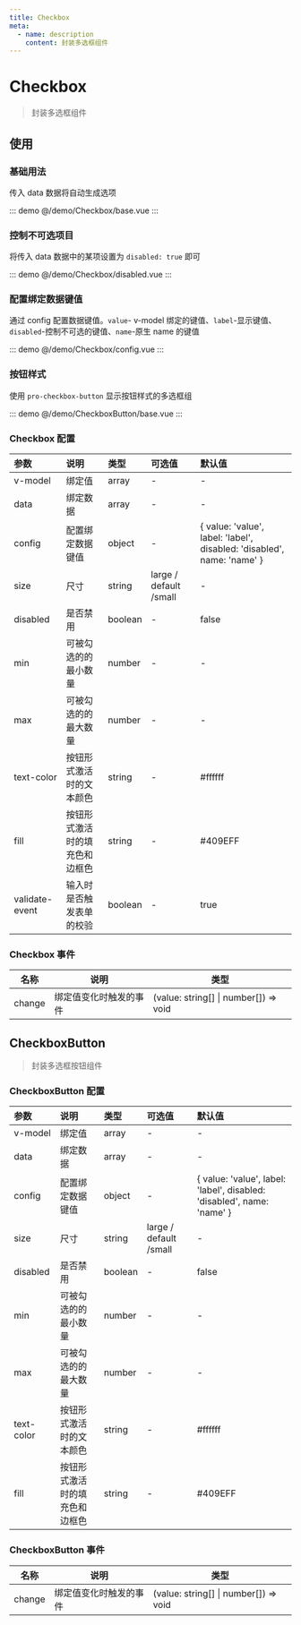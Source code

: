```yaml
---
title: Checkbox
meta:
  - name: description
    content: 封装多选框组件
---
```


# Checkbox

> 封装多选框组件

## 使用

### 基础用法

传入 data 数据将自动生成选项

::: demo
@/demo/Checkbox/base.vue
:::

### 控制不可选项目

将传入 data 数据中的某项设置为 `disabled: true` 即可

::: demo
@/demo/Checkbox/disabled.vue
:::

### 配置绑定数据键值

通过 config 配置数据键值。`value`- v-model 绑定的键值、`label`-显示键值、`disabled`-控制不可选的键值、`name`-原生 name 的键值

::: demo
@/demo/Checkbox/config.vue
:::

### 按钮样式

使用 `pro-checkbox-button` 显示按钮样式的多选框组

::: demo
@/demo/CheckboxButton/base.vue
:::

### Checkbox 配置

| 参数           | 说明                           | 类型    | 可选值                 | 默认值                                                                 |
| :------------- | :----------------------------- | :------ | :--------------------- | :--------------------------------------------------------------------- |
| v-model        | 绑定值                         | array   | -                      | -                                                                      |
| data           | 绑定数据                       | array   | -                      | -                                                                      |
| config         | 配置绑定数据键值               | object  | -                      | { value: 'value', label: 'label', disabled: 'disabled', name: 'name' } |
| size           | 尺寸                           | string  | large / default /small | -                                                                      |
| disabled       | 是否禁用                       | boolean | -                      | false                                                                  |
| min            | 可被勾选的的最小数量           | number  | -                      | -                                                                      |
| max            | 可被勾选的的最大数量           | number  | -                      | -                                                                      |
| text-color     | 按钮形式激活时的文本颜色       | string  | -                      | #ffffff                                                                |
| fill           | 按钮形式激活时的填充色和边框色 | string  | -                      | #409EFF                                                                |
| validate-event | 输入时是否触发表单的校验       | boolean | -                      | true                                                                   |

### Checkbox 事件

| 名称   | 说明                   | 类型                                  |
| ------ | ---------------------- | ------------------------------------- |
| change | 绑定值变化时触发的事件 | (value: string[] \| number[]) => void |

## CheckboxButton

> 封装多选框按钮组件

### CheckboxButton 配置

| 参数       | 说明                           | 类型    | 可选值                 | 默认值                                                                 |
| :--------- | :----------------------------- | :------ | :--------------------- | :--------------------------------------------------------------------- |
| v-model    | 绑定值                         | array   | -                      | -                                                                      |
| data       | 绑定数据                       | array   | -                      | -                                                                      |
| config     | 配置绑定数据键值               | object  | -                      | { value: 'value', label: 'label', disabled: 'disabled', name: 'name' } |
| size       | 尺寸                           | string  | large / default /small | -                                                                      |
| disabled   | 是否禁用                       | boolean | -                      | false                                                                  |
| min        | 可被勾选的的最小数量           | number  | -                      | -                                                                      |
| max        | 可被勾选的的最大数量           | number  | -                      | -                                                                      |
| text-color | 按钮形式激活时的文本颜色       | string  | -                      | #ffffff                                                                |
| fill       | 按钮形式激活时的填充色和边框色 | string  | -                      | #409EFF                                                                |

### CheckboxButton 事件

| 名称   | 说明                   | 类型                                  |
| ------ | ---------------------- | ------------------------------------- |
| change | 绑定值变化时触发的事件 | (value: string[] \| number[]) => void |
